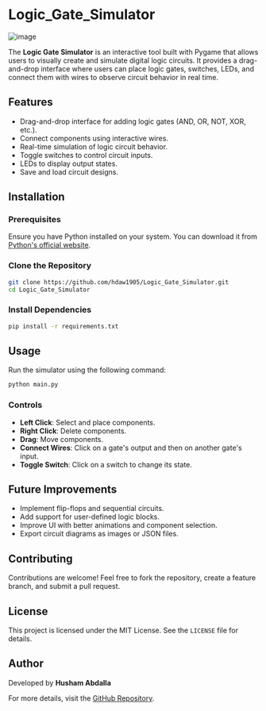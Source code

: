 # Logic_Gate_Simulator
![image](https://github.com/user-attachments/assets/43ba1dc7-f871-4da6-8f5d-bdb7f081748d)

The **Logic Gate Simulator** is an interactive tool built with Pygame that allows users to visually create and simulate digital logic circuits. It provides a drag-and-drop interface where users can place logic gates, switches, LEDs, and connect them with wires to observe circuit behavior in real time.

## Features
- Drag-and-drop interface for adding logic gates (AND, OR, NOT, XOR, etc.).
- Connect components using interactive wires.
- Real-time simulation of logic circuit behavior.
- Toggle switches to control circuit inputs.
- LEDs to display output states.
- Save and load circuit designs.

## Installation

### Prerequisites
Ensure you have Python installed on your system. You can download it from [Python's official website](https://www.python.org/downloads/).

### Clone the Repository
```sh
git clone https://github.com/hdaw1905/Logic_Gate_Simulator.git
cd Logic_Gate_Simulator
```

### Install Dependencies
```sh
pip install -r requirements.txt
```

## Usage

Run the simulator using the following command:
```sh
python main.py
```

### Controls
- **Left Click**: Select and place components.
- **Right Click**: Delete components.
- **Drag**: Move components.
- **Connect Wires**: Click on a gate's output and then on another gate's input.
- **Toggle Switch**: Click on a switch to change its state.

## Future Improvements
- Implement flip-flops and sequential circuits.
- Add support for user-defined logic blocks.
- Improve UI with better animations and component selection.
- Export circuit diagrams as images or JSON files.

## Contributing
Contributions are welcome! Feel free to fork the repository, create a feature branch, and submit a pull request.

## License
This project is licensed under the MIT License. See the `LICENSE` file for details.

## Author
Developed by **Husham Abdalla**

For more details, visit the [GitHub Repository](https://github.com/hdaw1905/Logic_Gate_Simulator/tree/main).
